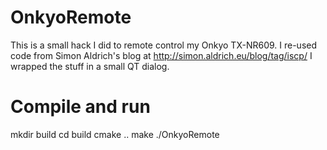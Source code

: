 # OnkyoRemote

This is a small hack I did to remote control my Onkyo TX-NR609.
I re-used code from Simon Aldrich's blog at http://simon.aldrich.eu/blog/tag/iscp/
I wrapped the stuff in a small QT dialog. 

# Compile and run

mkdir build
cd build
cmake ..
make
./OnkyoRemote